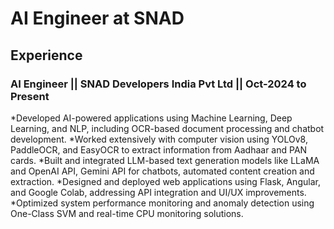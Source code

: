 # AI Engineer at SNAD

## Experience
### AI Engineer || SNAD Developers India Pvt Ltd || Oct-2024 to Present
*Developed AI-powered applications using Machine Learning, Deep Learning, and NLP, including OCR-based document processing and chatbot development.
*Worked extensively with computer vision using YOLOv8, PaddleOCR, and EasyOCR to extract information from Aadhaar and PAN cards.
*Built and integrated LLM-based text generation models like LLaMA and OpenAI API, Gemini API for chatbots, automated content creation and extraction.
*Designed and deployed web applications using Flask, Angular, and Google Colab, addressing API integration and UI/UX improvements.
*Optimized system performance monitoring and anomaly detection using One-Class SVM and real-time CPU monitoring solutions.


